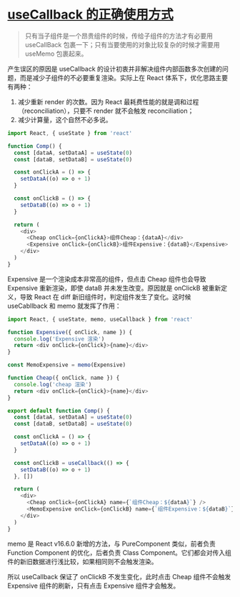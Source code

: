 # [useCallback 的正确使用方式](https://juejin.cn/post/6847902217261809671)

> 只有当子组件是一个昂贵组件的时候，传给子组件的方法才有必要用 useCallBack 包裹一下；只有当要使用的对象比较复杂的时候才需要用 useMemo 包裹起来。

产生误区的原因是 useCallback 的设计初衷并非解决组件内部函数多次创建的问题，而是减少子组件的不必要重复渲染。实际上在 React 体系下，优化思路主要有两种：

1. 减少重新 render 的次数。因为 React 最耗费性能的就是调和过程（reconciliation），只要不 render 就不会触发 reconciliation；
2. 减少计算量，这个自然不必多说。

```javascript
import React, { useState } from 'react'

function Comp() {
  const [dataA, setDataA] = useState(0)
  const [dataB, setDataB] = useState(0)

  const onClickA = () => {
    setDataA((o) => o + 1)
  }

  const onClickB = () => {
    setDataB((o) => o + 1)
  }

  return (
    <div>
      <Cheap onClick={onClickA}>组件Cheap：{dataA}</div>
      <Expensive onClick={onClickB}>组件Expensive：{dataB}</Expensive>
    </div>
  )
}
```

Expensive 是一个渲染成本非常高的组件，但点击 Cheap 组件也会导致 Expensive 重新渲染，即使 dataB 并未发生改变。原因就是 onClickB 被重新定义，导致 React 在 diff 新旧组件时，判定组件发生了变化。这时候 useCabllback 和 memo 就发挥了作用：

```javascript
import React, { useState, memo, useCallback } from 'react'

function Expensive({ onClick, name }) {
  console.log('Expensive 渲染')
  return <div onClick={onClick}>{name}</div>
}

const MemoExpensive = memo(Expensive)

function Cheap({ onClick, name }) {
  console.log('cheap 渲染')
  return <div onClick={onClick}>{name}</div>
}

export default function Comp() {
  const [dataA, setDataA] = useState(0)
  const [dataB, setDataB] = useState(0)

  const onClickA = () => {
    setDataA((o) => o + 1)
  }

  const onClickB = useCallback(() => {
    setDataB((o) => o + 1)
  }, [])

  return (
    <div>
      <Cheap onClick={onClickA} name={`组件Cheap：${dataA}`} />
      <MemoExpensive onClick={onClickB} name={`组件Expensive：${dataB}`} />
    </div>
  )
}
```

memo 是 React v16.6.0 新增的方法，与 PureComponent 类似，前者负责 Function Component 的优化，后者负责 Class Component。它们都会对传入组件的新旧数据进行浅比较，如果相同则不会触发渲染。

所以 useCallback 保证了 onClickB 不发生变化，此时点击 Cheap 组件不会触发 Expensive 组件的刷新，只有点击 Expensive 组件才会触发。
